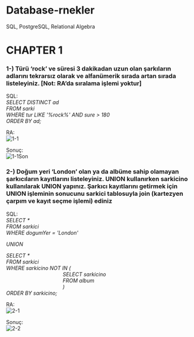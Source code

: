# Database-rnekler
SQL, PostgreSQL, Relational Algebra


# CHAPTER 1

### 1-) Türü ‘rock’ ve süresi 3 dakikadan uzun olan şarkıların adlarını tekrarsız olarak ve alfanümerik sırada artan sırada listeleyiniz. [Not: RA’da sıralama işlemi yoktur]

SQL:  
*SELECT DISTINCT ad  
FROM sarki  
WHERE tur LIKE '%rock%' AND sure > 180  
ORDER BY ad;*  

RA:  
![1-1](https://user-images.githubusercontent.com/52275789/146640580-e1466d8d-6ed6-4b34-b333-b90e0bdb5204.png)

Sonuç:  
![1-1Son](https://user-images.githubusercontent.com/52275789/146640639-070b7686-c4a7-42c1-9c9b-494c9b42cfe6.png)

### 2-) Doğum yeri ‘London’ olan ya da albüme sahip olamayan şarkıcıların kayıtlarını listeleyiniz.	UNION kullanırken sarkicino kullanılarak UNION yapınız. Şarkıcı kayıtlarını getirmek için	UNION işleminin sonucunu sarkici tablosuyla join (kartezyen çarpım ve kayıt seçme işlemi) ediniz

SQL:  
*SELECT *  
FROM sarkici  
WHERE dogumYer = 'London'*  

*UNION*  

*SELECT *  
FROM sarkici  
WHERE sarkicino NOT IN (  
&emsp;&emsp;&emsp;&emsp;&emsp;&emsp;&emsp;&emsp;&emsp;&emsp;&emsp;SELECT sarkicino  
&emsp;&emsp;&emsp;&emsp;&emsp;&emsp;&emsp;&emsp;&emsp;&emsp;&emsp;FROM album  
&emsp;&emsp;&emsp;&emsp;&emsp;&emsp;&emsp;&emsp;&emsp;&emsp;&emsp;)  
ORDER BY sarkicino;*  

RA:  
![2-1](https://user-images.githubusercontent.com/52275789/146641830-0524ef02-b700-473c-bb36-4b6784ff1b59.png)

Sonuç:  
![2-2](https://user-images.githubusercontent.com/52275789/146641833-b9c3b873-5ffe-455c-ad07-374a834de01c.png)












